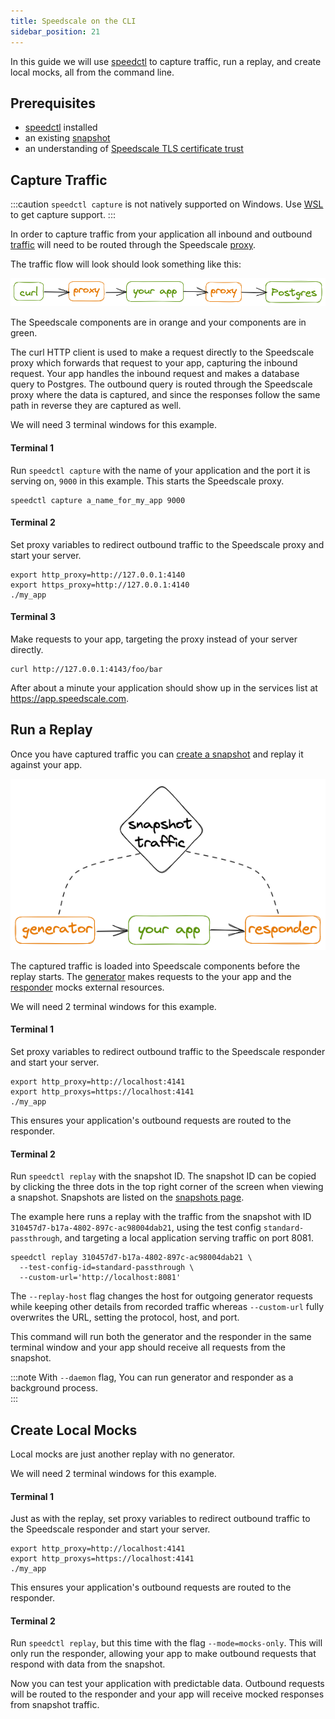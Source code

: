 ```yaml
---
title: Speedscale on the CLI
sidebar_position: 21
---
```


In this guide we will use [speedctl](../setup/install/cli.md) to capture
traffic, run a replay, and create local mocks, all from the command line.

## Prerequisites

- [speedctl](/reference/glossary.md#speedctl) installed
- an existing [snapshot](/reference/glossary.md#snapshot)
- an understanding of [Speedscale TLS certificate trust](../../setup/sidecar/tls#trusting-tls-certificates)

## Capture Traffic

:::caution
`speedctl capture` is not natively supported on Windows. Use
[WSL](https://learn.microsoft.com/en-us/windows/wsl/) to get capture support.
:::

In order to capture traffic from your application all inbound and outbound
[traffic](../reference/glossary.md#traffic) will need to be routed through the
Speedscale [proxy](../reference/glossary.md#proxy).

The traffic flow will look should look something like this:

![traffic-flow](./cli/capture-flow.png)

The Speedscale components are in orange and your components are in green.

The curl HTTP client is used to make a request directly to the Speedscale proxy
which forwards that request to your app, capturing the inbound request. Your
app handles the inbound request and makes a database query to Postgres.
The outbound query is routed through the Speedscale proxy where the data is
captured, and since the responses follow the same path in reverse they are
captured as well.

We will need 3 terminal windows for this example.

#### Terminal 1

Run `speedctl capture` with the name of your application and the port it is
serving on, `9000` in this example. This starts the Speedscale proxy.

```
speedctl capture a_name_for_my_app 9000
```

#### Terminal 2

Set proxy variables to redirect outbound traffic to the Speedscale proxy and
start your server.

```
export http_proxy=http://127.0.0.1:4140
export https_proxy=http://127.0.0.1:4140
./my_app
```

#### Terminal 3

Make requests to your app, targeting the proxy instead of your server directly.

```
curl http://127.0.0.1:4143/foo/bar
```

After about a minute your application should show up in the services list at
https://app.speedscale.com.

## Run a Replay

Once you have captured traffic you can
[create a snapshot](./creating-a-snapshot.md) and replay it against your app.

![replay-flow](./cli/replay-flow.png)

The captured traffic is loaded into Speedscale components before the replay
starts. The [generator](../reference/glossary.md#generator) makes requests to
the your app and the [responder](../reference/glossary.md#responder) mocks
external resources.

We will need 2 terminal windows for this example.

#### Terminal 1

Set proxy variables to redirect outbound traffic to the Speedscale responder and
start your server.

```
export http_proxy=http://localhost:4141
export http_proxys=https://localhost:4141
./my_app
```

This ensures your application's outbound requests are routed to the responder.

#### Terminal 2

Run `speedctl replay` with the snapshot ID. The snapshot ID can be copied by
clicking the three dots in the top right corner of the screen when viewing a
snapshot. Snapshots are listed on the
[snapshots page](https://app.speedscale.com/snapshots).

The example here runs a replay with the traffic from the snapshot with ID
`310457d7-b17a-4802-897c-ac98004dab21`, using the test config
`standard-passthrough`, and targeting a local application serving traffic on
port 8081.

```
speedctl replay 310457d7-b17a-4802-897c-ac98004dab21 \
  --test-config-id=standard-passthrough \
  --custom-url='http://localhost:8081'
```

The `--replay-host` flag changes the host for outgoing generator requests while
keeping other details from recorded traffic whereas `--custom-url` fully
overwrites the URL, setting the protocol, host, and port.

This command will run both the generator and the responder in the same terminal
window and your app should receive all requests from the snapshot.

:::note
With `--daemon` flag, You can run generator and responder as a background process.  
:::

## Create Local Mocks

Local mocks are just another replay with no generator.

We will need 2 terminal windows for this example.

#### Terminal 1

Just as with the replay, set proxy variables to redirect outbound traffic to
the Speedscale responder and start your server.

```
export http_proxy=http://localhost:4141
export http_proxys=https://localhost:4141
./my_app
```

This ensures your application's outbound requests are routed to the responder.

#### Terminal 2

Run `speedctl replay`, but this time with the flag `--mode=mocks-only`. This
will only run the responder, allowing your app to make outbound requests that
respond with data from the snapshot.

Now you can test your application with predictable data. Outbound requests
will be routed to the responder and your app will receive mocked responses from
snapshot traffic.
